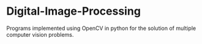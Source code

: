 # Digital-Image-Processing
Programs implemented using OpenCV in python for the solution of multiple computer vision problems.
